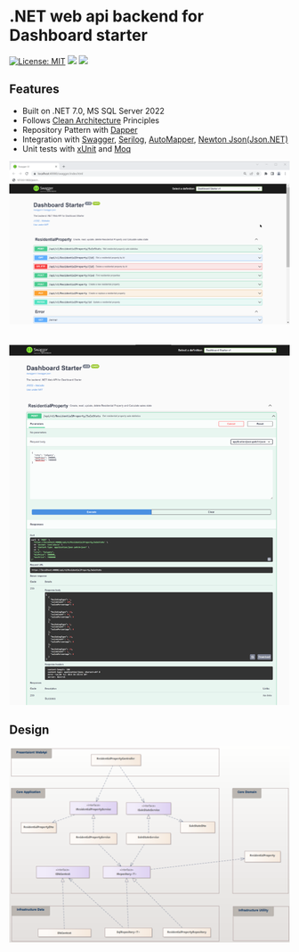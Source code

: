 # .NET web api backend for Dashboard starter

[![License: MIT](https://img.shields.io/badge/License-MIT-yellow.svg)](https://opensource.org/licenses/MIT)
<a href="https://github.com/j1032w/dashboard-starter" target="_blank"><img src="https://visitor-badge.laobi.icu/badge?page_id=j1032w/das-webapi-.NET"></a>
[![](https://www.paypalobjects.com/en_US/i/btn/btn_donate_SM.gif)](https://www.paypal.com/donate/?hosted_button_id=29ZE3URD5V9Q8)

## Features

- Built on .NET 7.0, MS SQL Server 2022
- Follows [Clean Architecture](https://blog.cleancoder.com/uncle-bob/2012/08/13/the-clean-architecture.html) Principles
- Repository Pattern with [Dapper](https://github.com/DapperLib/Dapper) 
- Integration with [Swagger](https://github.com/domaindrivendev/Swashbuckle.AspNetCore), [Serilog](https://serilog.net/), [AutoMapper](https://automapper.org/), [Newton Json(Json.NET)](https://www.newtonsoft.com/json)
- Unit tests with [xUnit](https://xunit.net/) and [Moq](https://github.com/moq/moq)

![Demo](documentations/screen-residential-property-api.png)
<br/>  
<br/>
![Demo](documentations/screen-get-sale-stats.png)

## Design
![Demo](documentations/design-uml.png)

